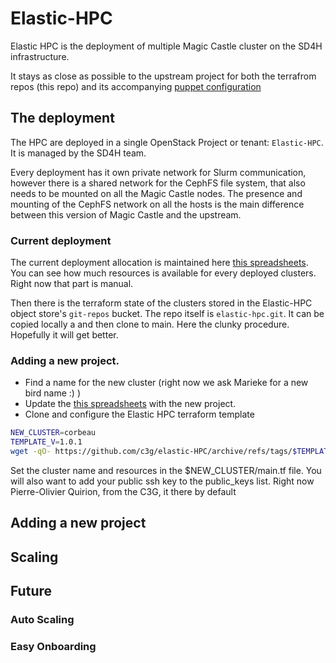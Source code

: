 # Elastic-HPC

Elastic HPC is the deployment of multiple Magic Castle cluster on the SD4H infrastructure.

It stays as close as possible to the upstream project for both the terrafrom repos (this repo) and its accompanying  [puppet configuration](https://github.com/c3g/puppet-magic_castle)


## The deployment

The HPC are deployed in a single OpenStack Project or tenant: `Elastic-HPC`. It is managed by the SD4H team.   

Every deployment has it own private network for Slurm communication, however there is a shared network for the CephFS file system, that also needs to be mounted on all the Magic Castle nodes. The presence and mounting of the CephFS network on all the hosts is the main difference between this version of Magic Castle and the upstream.

### Current deployment

The current deployment allocation is maintained here [this spreadsheets](https://docs.google.com/spreadsheets/d/15T0ea7qq-4mbekLgbJNQ0GMcPukT-wFqBYuNZ5VHv5w/edit#gid=0
). You can see how much resources is available for every deployed clusters. Right now that part is manual.


Then there is the terraform state of the clusters stored in the Elastic-HPC object store's `git-repos` bucket. The repo itself is `elastic-hpc.git`. It can be copied locally a and then clone to main. Here the clunky procedure. Hopefully it will get better.





### Adding a new project.

* Find a name for the new cluster (right now we ask Marieke for a new bird name :) )
* Update the [this spreadsheets](https://docs.google.com/spreadsheets/d/15T0ea7qq-4mbekLgbJNQ0GMcPukT-wFqBYuNZ5VHv5w/edit#gid=0) with the new project.
* Clone and configure the Elastic HPC terraform template

```bash
NEW_CLUSTER=corbeau
TEMPLATE_V=1.0.1
wget -qO- https://github.com/c3g/elastic-HPC/archive/refs/tags/$TEMPLATE_V.tar.gz | tar xvz  --transform "s/^elastic-HPC-TEMPLATE_V/$NEW_CLUSTER/"
```  

Set the cluster name and resources in the $NEW_CLUSTER/main.tf file. You will also want to add your public ssh key to the public_keys list. Right now Pierre-Olivier Quirion, from the C3G, it there by default






## Adding a new project

## Scaling

## Future
### Auto Scaling
### Easy Onboarding
